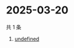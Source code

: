 # 2025-03-20

共 1 条

<!-- BEGIN -->
<!-- 最后更新时间 Thu Mar 20 2025 01:33:45 GMT+0800 (China Standard Time) -->

1. [undefined](https://www.zhihu.com/search?q=undefined)

<!-- END -->
